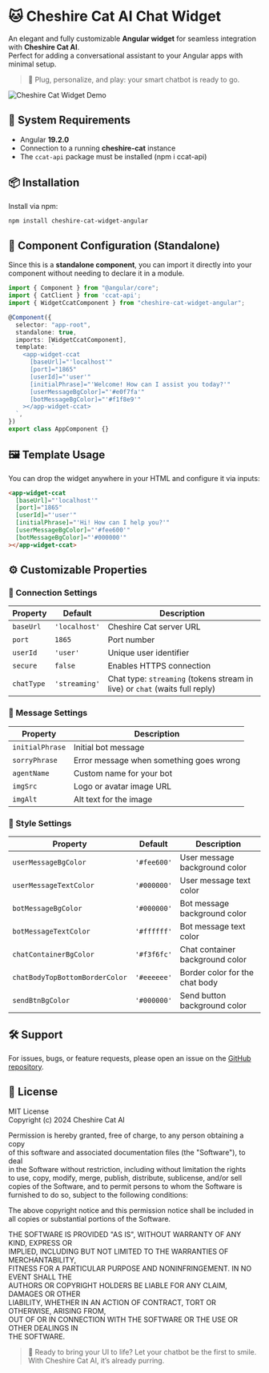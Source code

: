 # 🐱 Cheshire Cat AI Chat Widget

An elegant and fully customizable **Angular widget** for seamless integration with **Cheshire Cat AI**.  
Perfect for adding a conversational assistant to your Angular apps with minimal setup.

> 💬 Plug, personalize, and play: your smart chatbot is ready to go.

![Cheshire Cat Widget Demo](https://your-gif-url-here.com/demo.gif)

## 🚀 System Requirements

- Angular **19.2.0**
- Connection to a running **cheshire-cat** instance
- The `ccat-api` package must be installed (npm i ccat-api)

## 📦 Installation

Install via npm:

```bash
npm install cheshire-cat-widget-angular
```

## 🧩 Component Configuration (Standalone)

Since this is a **standalone component**, you can import it directly into your component without needing to declare it in a module.

```ts
import { Component } from "@angular/core";
import { CatClient } from 'ccat-api';
import { WidgetCcatComponent } from "cheshire-cat-widget-angular";

@Component({
  selector: "app-root",
  standalone: true,
  imports: [WidgetCcatComponent],
  template: `
    <app-widget-ccat
      [baseUrl]="'localhost'"
      [port]="1865"
      [userId]="'user'"
      [initialPhrase]="'Welcome! How can I assist you today?'"
      [userMessageBgColor]="'#e0f7fa'"
      [botMessageBgColor]="'#f1f8e9'"
    ></app-widget-ccat>
  `,
})
export class AppComponent {}
```

## 🖼️ Template Usage

You can drop the widget anywhere in your HTML and configure it via inputs:

```html
<app-widget-ccat
  [baseUrl]="'localhost'"
  [port]="1865"
  [userId]="'user'"
  [initialPhrase]="'Hi! How can I help you?'"
  [userMessageBgColor]="'#fee600'"
  [botMessageBgColor]="'#000000'"
></app-widget-ccat>
```

## ⚙️ Customizable Properties

### 🔌 Connection Settings

| Property   | Default       | Description                                                                 |
| ---------- | ------------- | --------------------------------------------------------------------------- |
| `baseUrl`  | `'localhost'` | Cheshire Cat server URL                                                     |
| `port`     | `1865`        | Port number                                                                 |
| `userId`   | `'user'`      | Unique user identifier                                                      |
| `secure`   | `false`       | Enables HTTPS connection                                                    |
| `chatType` | `'streaming'` | Chat type: `streaming` (tokens stream in live) or `chat` (waits full reply) |

### 💬 Message Settings

| Property        | Description                             |
| --------------- | --------------------------------------- |
| `initialPhrase` | Initial bot message                     |
| `sorryPhrase`   | Error message when something goes wrong |
| `agentName`     | Custom name for your bot                |
| `imgSrc`        | Logo or avatar image URL                |
| `imgAlt`        | Alt text for the image                  |

### 🎨 Style Settings

| Property                       | Default     | Description                     |
| ------------------------------ | ----------- | ------------------------------- |
| `userMessageBgColor`           | `'#fee600'` | User message background color   |
| `userMessageTextColor`         | `'#000000'` | User message text color         |
| `botMessageBgColor`            | `'#000000'` | Bot message background color    |
| `botMessageTextColor`          | `'#ffffff'` | Bot message text color          |
| `chatContainerBgColor`         | `'#f3f6fc'` | Chat container background color |
| `chatBodyTopBottomBorderColor` | `'#eeeeee'` | Border color for the chat body  |
| `sendBtnBgColor`               | `'#000000'` | Send button background color    |

## 🛠 Support

For issues, bugs, or feature requests, please open an issue on the [GitHub repository](#).

## 📄 License

MIT License  
Copyright (c) 2024 Cheshire Cat AI

Permission is hereby granted, free of charge, to any person obtaining a copy  
of this software and associated documentation files (the "Software"), to deal  
in the Software without restriction, including without limitation the rights  
to use, copy, modify, merge, publish, distribute, sublicense, and/or sell  
copies of the Software, and to permit persons to whom the Software is  
furnished to do so, subject to the following conditions:

The above copyright notice and this permission notice shall be included in  
all copies or substantial portions of the Software.

THE SOFTWARE IS PROVIDED "AS IS", WITHOUT WARRANTY OF ANY KIND, EXPRESS OR  
IMPLIED, INCLUDING BUT NOT LIMITED TO THE WARRANTIES OF MERCHANTABILITY,  
FITNESS FOR A PARTICULAR PURPOSE AND NONINFRINGEMENT. IN NO EVENT SHALL THE  
AUTHORS OR COPYRIGHT HOLDERS BE LIABLE FOR ANY CLAIM, DAMAGES OR OTHER  
LIABILITY, WHETHER IN AN ACTION OF CONTRACT, TORT OR OTHERWISE, ARISING FROM,  
OUT OF OR IN CONNECTION WITH THE SOFTWARE OR THE USE OR OTHER DEALINGS IN  
THE SOFTWARE.

> 🧠 Ready to bring your UI to life? Let your chatbot be the first to smile. With Cheshire Cat AI, it’s already purring.
